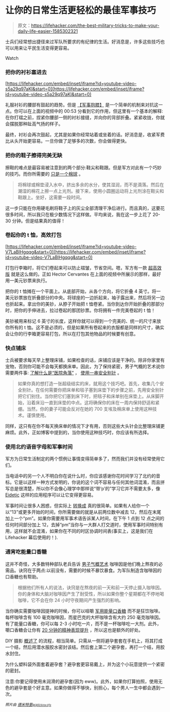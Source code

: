 # 让你的日常生活更轻松的最佳军事技巧

> 原文：<https://lifehacker.com/the-best-military-tricks-to-make-your-daily-life-easier-1585302321>

士兵们经常想出捷径来过军队所要求的有纪律的生活。好消息是，许多这些技巧也可以用来让平民生活变得更容易。

Watch

### 把你的衬衫塞进去

 [https://lifehacker.com/embed/inset/iframe?id=youtube-video-s5a29q97aKI&start=0](https://lifehacker.com/embed/inset/iframe?id=youtube-video-s5a29q97aKI&start=0) 

礼服衬衫的腰部有鼓起的趋势。但是 [【军事抱膝】](https://lifehacker.com/keep-your-dress-shirt-neatly-tucked-in-with-the-militar-1518253732) 是一个简单的机制来对抗这一点。你可以在上面的视频中的 00:53 分看到它的作用，但这里有一个基本的解释:在你打褶之前，捏紧你腰部一侧的衬衫接缝，并向你的背部折叠。紧紧收拢，你就会摆脱那种趾高气扬的样子。

最终，衬衫会再次鼓起，尤其是如果你经常站着或坐着的话。好消息是，收紧军费比从头开始更容易。一旦你做了足够多的次数，你会做得更快。

### 把你的鞋子擦得完美无缺

擦鞋的难点是最容易被注意到的两个部分:鞋尖和鞋跟。但是军方对此有一个巧妙的技巧。而你所需要的 [只是一个棉球](http://www.artofmanliness.com/2008/07/29/how-to-get-the-best-shoe-shine/) 。

> 将棉球或棉垫浸入水中，挤出多余的水分，使其湿润，而不是滴落。然后在潮湿的棉花上擦一点上光剂。接下来，使用小圆圈运动将上光剂涂在鞋尖和鞋跟上。坐好，这需要一段时间。

这一步只能在你用硬毛刷将鞋子上的灰尘全部清理干净后进行。而且真的，这要花很多时间，所以我只在极少数情况下这样做。平均来说，我在这一步上花了 20-30 分钟。但是结果真的值得！

### 卷起你的 t 恤，高效打包

 [https://lifehacker.com/embed/inset/iframe?id=youtube-video-V7LaBlHgqqg&start=0](https://lifehacker.com/embed/inset/iframe?id=youtube-video-V7LaBlHgqqg&start=0) 

打包行李箱时，将它们卷起来可以防止褶皱，节省空间。嗯，军方有一款 [超高效版](https://lifehacker.com/perfectly-pack-t-shirts-with-the-six-inch-military-roll-1416997152) 就是这么做的。正如 Hector Cervantes 在上面的视频中所展示的那样，最好用一美元钞票来执行。

把你的 t 恤摊在一个平面上。从底部开始，从各个方向，将它折叠 4 英寸。将一美元钞票放在折叠部分的中央。将球座的一边折起来，袖子露出来，然后将另一边也折起来。拿出你的美钞，从脖子开始把 t 恤卷紧。当你到达你开始折叠的那部分时，把你的手伸进去，拉过卷起的那团钞票。你将拥有一件完美卷起的 t 恤！

美钞被用来标记 6 英寸的长度，这样你就可以得到一个完美的、统一的尺寸来放你所有的 t 恤。这不是必须的，但是如果所有卷起来的衣服都是同样的尺寸，确实会让你的行李箱更容易打包，所以在打包其他物品的时候要有创意。

### 快点铺床

士兵被要求每天早上整理床铺，如果检查的话，床铺应该是干净的。除非你家里有宠物，否则你可能不会每天都换床单。因此，为了保持紧密，男子气概的艺术说你需要两件事: [了解什么是“医院角落”](https://lifehacker.com/learn-hospital-corners-for-a-crisply-made-bed-5342879) ， [使用一串安全别针](http://www.artofmanliness.com/2009/11/19/how-to-make-a-bed-you-can-bounce-a-quarter-off-of/) 。

> 如果你真的想打造一张超级结实的床，就用这个技巧吧。首先，收集几个安全别针。在任何需要你把床单和毯子塞到床垫下的步骤之前，先用安全别针把它们别住。当你把它们塞到床下时，把毯子和床单别在床垫上。从床脚开始，沿着床沿一直到床垫的中点。这将确保你的床在一周内保持舒适和紧绷。当然，你的妻子可能会反对在她的 700 支埃及棉床单上使用这种技术。谨慎使用。

同样，这只有在你不每天换床单的情况下才有用，否则这些大头针会比整理床铺更麻烦。此外，正如博客中提到的，当你使用这种技巧时，你应该有所选择。

### 使用北约语音字母和军事时间

军方为日常生活制定的两个惯例让事情变得简单多了，然而我们并没有经常使用它们。

当电话中的另一个人不明白你在说什么时，你应该感谢你花时间学习了北约的音标。它是以这样一种方式发明的，你说的这个词不容易与任何其他词混淆，而且拼写总是很清楚，所以你不会像心理学中那样说“带‘p’的”学习它并不需要太多，像 [Eidetic](https://itunes.apple.com/in/app/eidetic-learn-remember-anything/id536240413?mt=8) 这样的应用程序可以让它变得更容易。

军事时间让很多人困惑，但实际上 [转换成](https://lifehacker.com/how-to-quickly-convert-standard-time-to-military-time-5952484) 真的很简单。如果有人给你一个以“13”或更多开始的时间，你所需要做的就是从前两位数中减去 12，然后在末尾加上一个“pm”。如果你需要用军事术语告诉某人时间，在下午 1 点到 12 点之间的任何时间部分加上 12，去掉“pm”当你与一大群人打交道时，使用军事时间特别有用，这样就不会混淆，如果你在不同的时区协调时间表(事实上，这是我们在 Lifehacker 幕后使用的！).

### 通宵吃能量口香糖

这并不奇怪，大多数特种部队老兵告诉 [男子气概艺术](http://www.artofmanliness.com/2013/12/05/how-to-pull-an-all-nighter-tips-from-the-special-forces/) 咖啡因是他们晚上熬夜的必需品。诀窍在于两点:以前没有，需要的时候不暴饮暴食。为军队制造含咖啡因的口香糖也有帮助。

> 根据他们所有人的说法，诀窍是在熬夜的前一天和前一天停止摄入咖啡因。你的身体和大脑对咖啡因产生了耐受性，所以如果你整个星期都在不停地喝咖啡，它不会在你 24 小时守夜期间产生强烈的影响。

当你确实需要咖啡因提神的时候，你可以咀嚼 [军用能量口香糖](https://www.amazon.com/dp/B0017O19Q2?asc_campaign=InlineText&asc_refurl=https://lifehacker.com/the-best-military-tricks-to-make-your-daily-life-easier-1585302321&asc_source=&linkCode=ogi&psc=1&smid=A2XN1XI0XA4W47&tag=kinjalifehackerlink-20&th=1) 而不是狂饮咖啡。每杯咖啡含有 100 毫克咖啡因，而星巴克的大杯咖啡含有大约 250 毫克咖啡因。有了能量口香糖，你可以每 2-3 小时吃一片，而不是一杯咖啡吃一大剂。此外，嚼口香糖会让你有 [20 分钟的精神表现提升](http://lifehacker.com/chewing-gum-can-boost-mental-performance-5863589) ，所以这也是额外的好处。

DIY 摄影 [概述了](http://www.diyphotography.net/diy_the_cheap_yet_shamefull_underwater_housing/) 的流程，相当简单。只需从一侧将避孕套套在手机上，将其打成一个结，然后用潜水服胶水密封该结。然后套上第二个避孕套，再打一个结，用胶水封住。

为什么塑料袋外面套着避孕套？避孕套更容易戴上，并为这个小玩意提供一个紧密的密封。

注意:你要记得使用未润滑的避孕套(因为 eww)。此外，如果你打算拍照，使用无色的避孕套是个好主意。如果你做得不够快，别担心，每个男人一生中都会遇到一次。

*<small>照片由</small>* [*<small>德米特里</small>*](http://www.shutterstock.com/pic.mhtml?id=141129460&src=id)*<small></small>*<small>[*<small>gcpics</small>*](http://www.shutterstock.com/pic.mhtml?id=177545516&src=id)*<small></small>*<small>[*<small>Vox Efx</small>*](https://www.flickr.com/photos/39096030@N00/3332828070/)*<small></small>*</small></small>

<small><small><small></small></small></small>